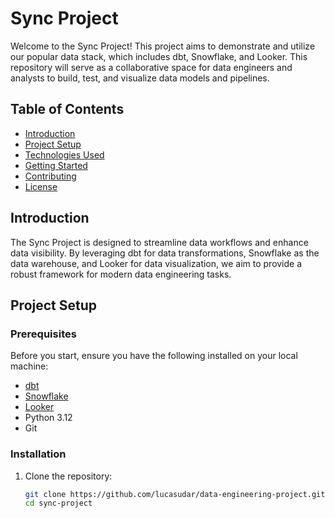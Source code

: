 # Sync Project

Welcome to the Sync Project! This project aims to demonstrate and utilize our popular data stack, which includes dbt, Snowflake, and Looker. This repository will serve as a collaborative space for data engineers and analysts to build, test, and visualize data models and pipelines.

## Table of Contents

- [Introduction](#introduction)
- [Project Setup](#project-setup)
- [Technologies Used](#technologies-used)
- [Getting Started](#getting-started)
- [Contributing](#contributing)
- [License](#license)

## Introduction

The Sync Project is designed to streamline data workflows and enhance data visibility. By leveraging dbt for data transformations, Snowflake as the data warehouse, and Looker for data visualization, we aim to provide a robust framework for modern data engineering tasks.

## Project Setup

### Prerequisites

Before you start, ensure you have the following installed on your local machine:

- [dbt](https://www.getdbt.com/)
- [Snowflake](https://www.snowflake.com/)
- [Looker](https://looker.com/)
- Python 3.12
- Git

### Installation

1. Clone the repository:
   ```bash
   git clone https://github.com/lucasudar/data-engineering-project.git
   cd sync-project

